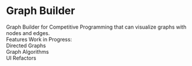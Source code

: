 # Graph Builder

Graph Builder for Competitive Programming that can visualize graphs with nodes and edges. 
<br>
Features Work in Progress:
<br>
Directed Graphs
<br>
Graph Algorithms
<br>
UI Refactors